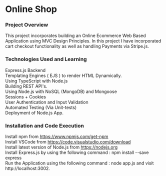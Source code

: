 # Online Shop 

### Project Overview 

This project incorporates building an Online Ecommerce Web Based Application using MVC Design Principles. In this project I have incorporated cart checkout functionality as well as handling Payments via Stripe.js.  

### Technologies Used and Learning 

Express.js Backend <br />
Templating Engines ( EJS ) to render HTML Dynamically. <br />
Using TypeScript with Node.js <br />
Building REST API's. <br />
Using Node.js with NoSQL (MongoDB) and Mongoose <br />
Sessions + Cookies <br />
User Authentication and Input Validation <br />
Automated Testing (Via Unit-tests) <br />
Deployment of Node.js App. 


### Installation and Code Execution

Install npm from https://www.npmjs.com/get-npm <br />
Install VSCode from https://code.visualstudio.com/download <br />
Install latest version of Node.js from https://nodejs.org <br />
Install Express.js by using the following command : npm install --save express <br />
Run the Application using the following command : node app.js and visit http://localhost:3002.





